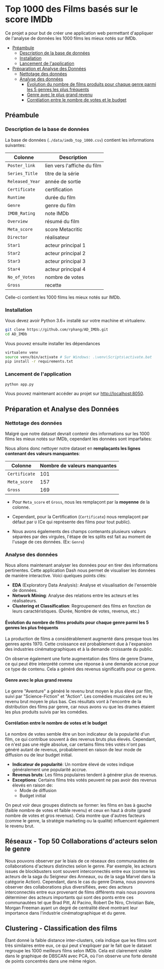 # Top 1000 des Films basés sur le score IMDb

Ce projet a pour but de créer une application web permettant d'appliquer de l'analyse de données les 1000 films les mieux notés sur IMDb.

- [Préambule](#préambule)
  - [Description de la base de données](#description-de-la-base-de-données)
  - [Installation](#installation)
  - [Lancement de l'application](#lancement-de-lapplication)
- [Préparation et Analyse des Données](#préparation-et-analyse-des-données)
  - [Nettotage des données](#nettotage-des-données)
  - [Analyse des données](#analyse-des-données)
    - [Évolution du nombre de films produits pour chaque genre parmi les 5 genres les plus fréquents](#évolution-du-nombre-de-films-produits-pour-chaque-genre-parmi-les-5-genres-les-plus-fréquents)
    - [Genre avec le plus grand revenu](#genre-avec-le-plus-grand-revenu)
    - [Corrélation entre le nombre de votes et le budget](#corrélation-entre-le-nombre-de-votes-et-le-budget)

## Préambule

### Description de la base de données

La base de données (`./data/imdb_top_1000.csv`) contient les informations suivantes:

| Colonne | Description |
| --- | --- |
| `Poster_link` | lien vers l'affiche du film |
| `Series_Title` | titre de la série |
| `Released_Year` | année de sortie |
| `Certificate` | certification |
| `Runtime` | durée du film |
| `Genre` | genre du film |
| `IMDB_Rating` | note IMDb |
| `Overview` | résumé du film |
| `Meta_score` | score Metacritic |
| `Director` | réalisateur |
| `Star1` | acteur principal 1 |
| `Star2` | acteur principal 2 |
| `Star3` | acteur principal 3 |
| `Star4` | acteur principal 4 |
| `No_of_Votes` | nombre de votes |
| `Gross` | recette |

Celle-ci contient les 1000 films les mieux notés sur IMDb.

### Installation

Vous devez avoir Python 3.6+ installé sur votre machine et virtualenv.

```bash
git clone https://github.com/rphang/AD_IMDb.git
cd AD_IMDb
```

Vous pouvez ensuite installer les dépendances

```bash
virtualenv venv
source venv/bin/activate # Sur Windows: .\venv\Scripts\activate.bat
pip install -r requirements.txt
```

### Lancement de l'application

```bash
python app.py
```

Vous pouvez maintenant accéder au projet sur [http://localhost:8050](http://localhost:8050).

## Préparation et Analyse des Données

### Nettotage des données

Malgré que notre dataset devrait contenir des informations sur les 1000 films les mieux notés sur IMDb, cependant les données sont imparfaites:

Nous allons donc nettoyer notre dataset en **remplaçants les lignes contenant des valeurs manquantes**:

| Colonne | Nombre de valeurs manquantes |
| --- | --- |
| `Certificate` | 101 |
| `Meta_score` | 157 |
| `Gross` | 169 |

- Pour `Meta_score` et `Gross`, nous les remplaçont par la **moyenne** de la colonne.

- Cependant, pour la Certification (`Certificate`) nous remplaçont par défaut par `U` (Ce qui représente des films pour tout public).

- Nous avons égalements des champs contenants plusieurs valeurs séparées par des virgules, l'étape de les splits est fait au moment de l'usage de ces données. (Ex: `Genre`)

### Analyse des données

Nous allons maintenant analyser les données pour en tirer des informations pertinentes. Cette application Dash nous permet de visualiser les données de manière interactive. Voici quelques points clés:

- **EDA** (Exploratory Data Analysis): Analyse et visualisation de l'ensemble de données.
- **Network Mining**: Analyse des relations entre les acteurs et les réalisateurs.
- **Clustering et Classification**: Regroupement des films en fonction de leurs caractéristiques. (Durée, Nombre de votes, revenus, etc.)

#### Évolution du nombre de films produits pour chaque genre parmi les 5 genres les plus fréquents

La production de films a considérablement augmenté dans presque tous les genres après 1970. Cette croissance est probablement due à l'expansion des industries cinématographiques et à la demande croissante du public.

On observe également une forte augmentation des films de genre Drame, ce qui peut être interprété comme une réponse à une demande accrue pour ce type de contenu. Cela a généré des revenus significatifs pour ce genre.

#### Genre avec le plus grand revenu

Le genre "Aventure" a généré le revenu brut moyen le plus élevé par film, suivi par "Science-Fiction" et "Action". Les comédies musicales ont eu le revenu brut moyen le plus bas. Ces résultats vont à l'encontre de la distribution des films par genre, car nous avons vu que les drames étaient les plus produits suivis par les comédies.

#### Corrélation entre le nombre de votes et le budget

Le nombre de votes semble être un bon indicateur de la popularité d'un film, ce qui contribue souvent à des revenus bruts plus élevés. Cependant, ce n'est pas une règle absolue, car certains films très votés n'ont pas généré autant de revenus, probablement en raison de leur mode de diffusion ou de leur budget initial.

- **Indicateur de popularité**: Un nombre élevé de votes indique généralement une popularité accrue.
- **Revenus bruts**: Les films populaires tendent à générer plus de revenus.
- **Exceptions**: Certains films très votés peuvent ne pas avoir des revenus élevés en raison de:
  - Mode de diffusion
  - Budget initial

On peut voir deux groupes distincts se former: les films en bas à gauche (faible nombre de votes et faible revenu) et ceux en haut à droite (grand nombre de votes et gros revenus). Cela montre que d'autres facteurs (comme le genre, la stratégie marketing ou la qualité) influencent également le revenu brut.

## Réseaux - Top 50 Collaborations d'acteurs selon le genre

Nous pouvons observer par le biais de ce réseaux des communautées de collaborations d'acteurs distinctes selon le genre. Par exemple, les acteurs issues de blockbusters sont souvent interconnectés entre eux (comme les acteurs de la saga du Seigneur des Anneaux, ou de la saga Marvel dans la catégorie Action). Cependant, dans le cas du genre Drama, nous pouvons observer des collaborations plus diversifiées, avec des acteurs interconnectés entre eux provenant de films différents mais nous pouvons déterminer des acteurs importants qui sont des ponts entre ces communautées tel que Brad Pitt, Al Pacino, Robert De Niro, Christian Bale, Morgan Freeman ayant un degré de centralité élevé montrant leur importance dans l'industrie cinématographique et du genre.

## Clustering - Classification des films

Étant donné la faible distance inter-clusters, cela indique que les films sont très similaires entre eux, ce qui peut s'expliquer par le fait que le dataset regroupe les 1000 meilleurs films selon IMDb. Cela est clairement visible dans le graphique de DBSCAN avec PCA, où l'on observe une forte densité de points concentrés dans une même région.
